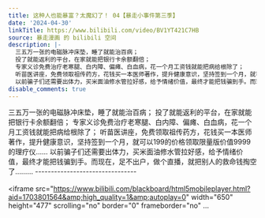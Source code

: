 ```yaml
---
title: 这种人也能暴富？太魔幻了！ 04【暴走小事件第三季】
date: '2024-04-30'
linkTitle: https://www.bilibili.com/video/BV1YT421C7HB
source: 暴走漫画 的 bilibili 空间
description: |-
  三五万一张的电磁脉冲床垫，睡了就能治百病；
  投了就能返利的平台，在家就能把银行卡余额翻倍；
  专家义诊免费治疗老寒腿、白内障、偏瘫、白血病，花一个月工资钱就能把病给根除了；
  听苗医讲座，免费领取祖传药方，花钱买一本医师著作，提升健康意识，坚持签到一个月，就可以199的价格领取限量版价值9999的理疗仪……
  以前骗子们还需要出体力，买米面油修水管拉好感，给予情绪价值，最终才能把钱骗到手。而现在，足不出户，做个直播，就把别人的救命钱掏空了……… --------------------------------<br><br><iframe src="https://www.bilibili.com/blackboard/html5mobileplayer.html?aid=1703801564&amp;high_quality=1&amp;autoplay=0" width="650" height="477" scrolling="no" border="0" frameborder="no" ...
disable_comments: true
---
```

三五万一张的电磁脉冲床垫，睡了就能治百病；
投了就能返利的平台，在家就能把银行卡余额翻倍；
专家义诊免费治疗老寒腿、白内障、偏瘫、白血病，花一个月工资钱就能把病给根除了；
听苗医讲座，免费领取祖传药方，花钱买一本医师著作，提升健康意识，坚持签到一个月，就可以199的价格领取限量版价值9999的理疗仪……
以前骗子们还需要出体力，买米面油修水管拉好感，给予情绪价值，最终才能把钱骗到手。而现在，足不出户，做个直播，就把别人的救命钱掏空了……… --------------------------------<br><br><iframe src="https://www.bilibili.com/blackboard/html5mobileplayer.html?aid=1703801564&amp;high_quality=1&amp;autoplay=0" width="650" height="477" scrolling="no" border="0" frameborder="no" ...